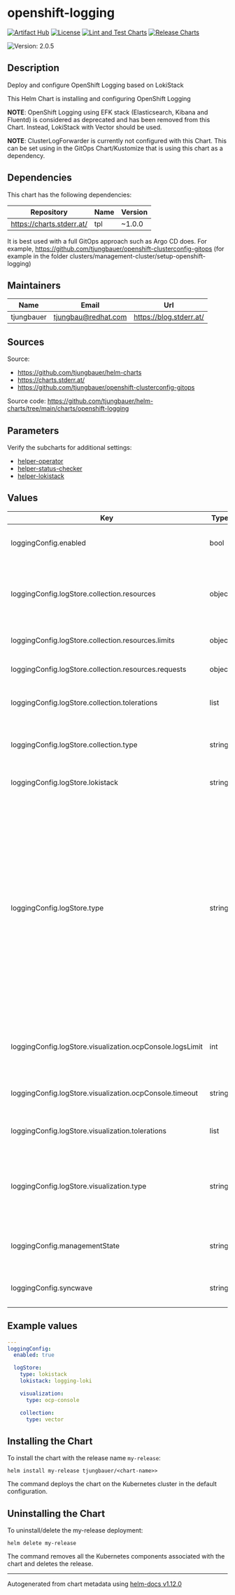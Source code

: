 

# openshift-logging

  [![Artifact Hub](https://img.shields.io/endpoint?url=https://artifacthub.io/badge/repository/openshift-bootstraps)](https://artifacthub.io/packages/search?repo=openshift-bootstraps)
  [![License](https://img.shields.io/badge/License-Apache_2.0-blue.svg)](https://opensource.org/licenses/Apache-2.0)
  [![Lint and Test Charts](https://github.com/tjungbauer/helm-charts/actions/workflows/lint_and_test_charts.yml/badge.svg)](https://github.com/tjungbauer/helm-charts/actions/workflows/lint_and_test_charts.yml)
  [![Release Charts](https://github.com/tjungbauer/helm-charts/actions/workflows/release.yml/badge.svg)](https://github.com/tjungbauer/helm-charts/actions/workflows/release.yml)

  ![Version: 2.0.5](https://img.shields.io/badge/Version-2.0.5-informational?style=flat-square)

 

  ## Description

  Deploy and configure OpenShift Logging based on LokiStack

This Helm Chart is installing and configuring OpenShift Logging

**NOTE**: OpenShift Logging using EFK stack (Elasticsearch, Kibana and Fluentd) is considered as deprecated and has been removed from this Chart. Instead, LokiStack with Vector
should be used.

**NOTE**: ClusterLogForwarder is currently not configured with this Chart. This can be set using in the GitOps Chart/Kustomize that is using this chart as a dependency.

## Dependencies

This chart has the following dependencies:

| Repository | Name | Version |
|------------|------|---------|
| https://charts.stderr.at/ | tpl | ~1.0.0 |

It is best used with a full GitOps approach such as Argo CD does. For example, https://github.com/tjungbauer/openshift-clusterconfig-gitops (for example in the folder clusters/management-cluster/setup-openshift-logging)

## Maintainers

| Name | Email | Url |
| ---- | ------ | --- |
| tjungbauer | <tjungbau@redhat.com> | <https://blog.stderr.at/> |

## Sources
Source:
* <https://github.com/tjungbauer/helm-charts>
* <https://charts.stderr.at/>
* <https://github.com/tjungbauer/openshift-clusterconfig-gitops>

Source code: https://github.com/tjungbauer/helm-charts/tree/main/charts/openshift-logging

## Parameters

Verify the subcharts for additional settings:

* [helper-operator](https://github.com/tjungbauer/helm-charts/tree/main/charts/helper-operator)
* [helper-status-checker](https://github.com/tjungbauer/helm-charts/tree/main/charts/helper-operator)
* [helper-lokistack](https://github.com/tjungbauer/helm-charts/tree/main/charts/helper-lokistack)

## Values

| Key | Type | Default | Description |
|-----|------|---------|-------------|
| loggingConfig.enabled | bool | false | Enable openshift logging configuration |
| loggingConfig.logStore.collection.resources | object | N/A | The resource requirements for the collector. Set this only when you know what you are doing |
| loggingConfig.logStore.collection.resources.limits | object | N/A | LIMITS for CPU, memory and storage |
| loggingConfig.logStore.collection.resources.requests | object | N/A | REQUESTS for CPU, memory and storage |
| loggingConfig.logStore.collection.tolerations | list | N/A | Define the tolerations the collector Pods will accept |
| loggingConfig.logStore.collection.type | string | vector | The type of Log Collection to configure Vector in case of Loki. |
| loggingConfig.logStore.lokistack | string | logging-loki | Name of the LokiStack resource. |
| loggingConfig.logStore.type | string | `"lokistack"` | The Type of Log Storage to configure. The operator currently supports either using ElasticSearch managed by elasticsearch-operator or Loki managed by loki-operator (LokiStack) as a default log store. However, Elasticsearch is deprecated and should not be used here ... it would result in an error |
| loggingConfig.logStore.visualization.ocpConsole.logsLimit | int | none | LogsLimit is the max number of entries returned for a query. |
| loggingConfig.logStore.visualization.ocpConsole.timeout | string | none | Timeout is the max duration before a query timeout |
| loggingConfig.logStore.visualization.tolerations | list | N/A | Define the tolerations the visualisation Pod will accept |
| loggingConfig.logStore.visualization.type | string | ocp-console | The type of Visualization to configure Could be either Kibana (deprecated) or ocp-console |
| loggingConfig.managementState | string | Managed | Indicator if the resource is 'Managed' or 'Unmanaged' by the operator |
| loggingConfig.syncwave | string | 4 | Syncwave for the ClusterLogging resource |

## Example values

```yaml
---
loggingConfig:
  enabled: true

  logStore:
    type: lokistack
    lokistack: logging-loki

    visualization:
      type: ocp-console   

    collection:
      type: vector
```

## Installing the Chart

To install the chart with the release name `my-release`:

```console
helm install my-release tjungbauer/<chart-name>>
```

The command deploys the chart on the Kubernetes cluster in the default configuration.

## Uninstalling the Chart

To uninstall/delete the my-release deployment:

```console
helm delete my-release
```

The command removes all the Kubernetes components associated with the chart and deletes the release.

----------------------------------------------
Autogenerated from chart metadata using [helm-docs v1.12.0](https://github.com/norwoodj/helm-docs/releases/v1.12.0)

